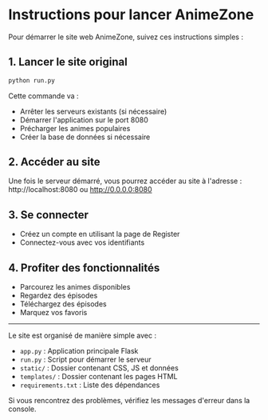 # Instructions pour lancer AnimeZone

Pour démarrer le site web AnimeZone, suivez ces instructions simples :

## 1. Lancer le site original

```bash
python run.py
```

Cette commande va :
- Arrêter les serveurs existants (si nécessaire)
- Démarrer l'application sur le port 8080
- Précharger les animes populaires
- Créer la base de données si nécessaire

## 2. Accéder au site

Une fois le serveur démarré, vous pourrez accéder au site à l'adresse :
http://localhost:8080 ou http://0.0.0.0:8080

## 3. Se connecter

- Créez un compte en utilisant la page de Register
- Connectez-vous avec vos identifiants

## 4. Profiter des fonctionnalités

- Parcourez les animes disponibles
- Regardez des épisodes
- Téléchargez des épisodes
- Marquez vos favoris

---

Le site est organisé de manière simple avec :
- `app.py` : Application principale Flask
- `run.py` : Script pour démarrer le serveur
- `static/` : Dossier contenant CSS, JS et données
- `templates/` : Dossier contenant les pages HTML
- `requirements.txt` : Liste des dépendances

Si vous rencontrez des problèmes, vérifiez les messages d'erreur dans la console.